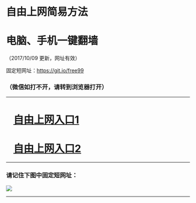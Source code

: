 ﻿# 自由上网简易方法

# 电脑、手机一键翻墙

（2017/10/09 更新，网址有效）

固定短网址：https://git.io/free99

### （微信如打不开，请转到浏览器打开）


***





# &nbsp;&nbsp; <a href="http://ft555429019.fwq-tz-1001.info/fwqtz01.html?t=100900111357 " target="_blank">自由上网入口1</a>
# &nbsp;&nbsp; <a href="http://ft1565927566.fwq-tz-1002.info/fwqtz02.html?t=100900132041 " target="_blank">自由上网入口2</a>
***

### 请记住下图中固定短网址：

<img src="https://s3-us-west-2.amazonaws.com/fwq-1001/yjfq-20170905okok.png" /> 


***

